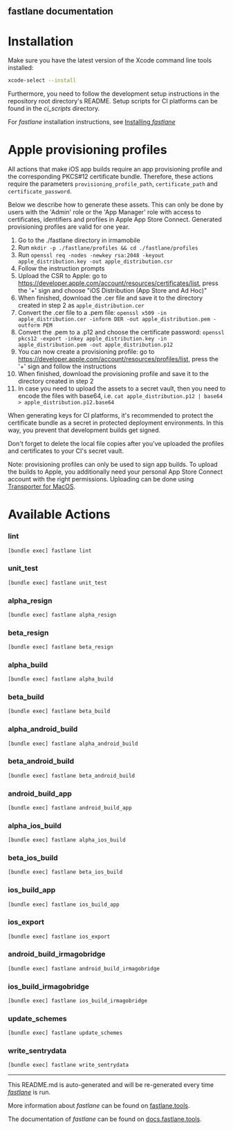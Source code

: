 fastlane documentation
----

# Installation

Make sure you have the latest version of the Xcode command line tools installed:

```sh
xcode-select --install
```

Furthermore, you need to follow the development setup instructions in the repository root directory's README.
Setup scripts for CI platforms can be found in the _ci_scripts_ directory.

For _fastlane_ installation instructions, see [Installing _fastlane_](https://docs.fastlane.tools/#installing-fastlane)

# Apple provisioning profiles
All actions that make iOS app builds require an app provisioning profile and the corresponding PKCS#12 certificate bundle.
Therefore, these actions require the parameters `provisioning_profile_path`, `certificate_path` and `certificate_password`.

Below we describe how to generate these assets. This can only be done by users with the 'Admin' role or
the 'App Manager' role with access to certificates, identifiers and profiles in Apple App Store Connect.
Generated provisioning profiles are valid for one year.

 1. Go to the ./fastlane directory in irmamobile
 2. Run `mkdir -p ./fastlane/profiles && cd ./fastlane/profiles`
 3. Run `openssl req -nodes -newkey rsa:2048 -keyout apple_distribution.key -out apple_distribution.csr`
 4. Follow the instruction prompts
 5. Upload the CSR to Apple: go to https://developer.apple.com/account/resources/certificates/list, press the '+' sign
    and choose "iOS Distribution (App Store and Ad Hoc)"
 6. When finished, download the .cer file and save it to the directory created in step 2 as `apple_distribution.cer`
 7. Convert the .cer file to a .pem file:
    `openssl x509 -in apple_distribution.cer -inform DER -out apple_distribution.pem -outform PEM`
 8. Convert the .pem to a .p12 and choose the certificate password:
    `openssl pkcs12 -export -inkey apple_distribution.key -in apple_distribution.pem -out apple_distribution.p12`
 9. You can now create a provisioning profile: go to https://developer.apple.com/account/resources/profiles/list,
    press the '+' sign and follow the instructions
 10. When finished, download the provisioning profile and save it to the directory created in step 2
 11. In case you need to upload the assets to a secret vault, then you need to encode the files with base64,
     i.e. `cat apple_distribution.p12 | base64 > apple_distribution.p12.base64`

When generating keys for CI platforms, it's recommended to protect the certificate bundle as a secret in
protected deployment environments. In this way, you prevent that development builds get signed.

Don't forget to delete the local file copies after you've uploaded the profiles and certificates to your CI's secret vault.

Note: provisioning profiles can only be used to sign app builds. To upload the builds to Apple,
you additionally need your personal App Store Connect account with the right permissions.
Uploading can be done using [Transporter for MacOS](https://apps.apple.com/us/app/transporter/id1450874784?mt=12).

# Available Actions

### lint

```sh
[bundle exec] fastlane lint
```



### unit_test

```sh
[bundle exec] fastlane unit_test
```



### alpha_resign

```sh
[bundle exec] fastlane alpha_resign
```



### beta_resign

```sh
[bundle exec] fastlane beta_resign
```



### alpha_build

```sh
[bundle exec] fastlane alpha_build
```



### beta_build

```sh
[bundle exec] fastlane beta_build
```



### alpha_android_build

```sh
[bundle exec] fastlane alpha_android_build
```



### beta_android_build

```sh
[bundle exec] fastlane beta_android_build
```



### android_build_app

```sh
[bundle exec] fastlane android_build_app
```



### alpha_ios_build

```sh
[bundle exec] fastlane alpha_ios_build
```



### beta_ios_build

```sh
[bundle exec] fastlane beta_ios_build
```



### ios_build_app

```sh
[bundle exec] fastlane ios_build_app
```



### ios_export

```sh
[bundle exec] fastlane ios_export
```



### android_build_irmagobridge

```sh
[bundle exec] fastlane android_build_irmagobridge
```



### ios_build_irmagobridge

```sh
[bundle exec] fastlane ios_build_irmagobridge
```



### update_schemes

```sh
[bundle exec] fastlane update_schemes
```



### write_sentrydata

```sh
[bundle exec] fastlane write_sentrydata
```



----

This README.md is auto-generated and will be re-generated every time [_fastlane_](https://fastlane.tools) is run.

More information about _fastlane_ can be found on [fastlane.tools](https://fastlane.tools).

The documentation of _fastlane_ can be found on [docs.fastlane.tools](https://docs.fastlane.tools).
